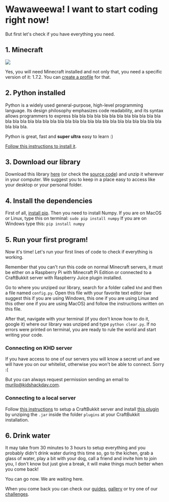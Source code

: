 # Wawaweewa! I want to start coding right now!

But first let's check if you have everything you need.

## 1. Minecraft

![](http://blog.nopdesign.sk/en/wp-content/uploads/2006/12/orly-mini.jpg)

Yes, you will need Minecraft installed and not only that, you need a specific version of it: 1.7.2. You can [create a profile](http://www.minecraftforum.net/forums/support/unmodified-minecraft-client/1861947-the-new-launcher-what-you-need-to-know) for that.

## 2. Python installed

Python is a widely used general-purpose, high-level programming language. Its design philosophy emphasizes code readability, and its syntax allows programmers to express bla bla bla bla bla bla bla bla bla bla bla bla bla bla bla bla bla bla bla bla bla bla bla bla bla bla bla bla bla bla bla bla bla bla bla bla.

Python is great, fast and **super ultra** easy to learn :)

[Follow this instructions to install it](https://wiki.python.org/moin/BeginnersGuide/Download).

## 3. Download our library

Download this library [here](https://github.com/KidsHackDay/minecraft/archive/master.zip) (or check the [source code](https://github.com/KidsHackDay/minecraft)) and unzip it wherever in your computer. We suggest you to keep in a place easy to access like your desktop or your personal folder.

## 4. Install the dependencies

First of all, [install pip](http://pip.readthedocs.org/en/latest/installing.html).
Then you need to install Numpy.
If you are on MacOS or Linux, type this on terminal:
<code>sudo pip install numpy</code>
If you are on Windows type this:
<code>pip install numpy</code>

## 5. Run your first program!

Now it's time! Let's run your first lines of code to check if everything is working.

Remember that you can't run this code on normal Minecraft servers, it must be either on a Raspberry Pi with Minecraft Pi Edition or connected to a CraftBukkit server with Raspberry Juice plugin installed.

Go to where you unziped our library, search for a folder called `khd` and then a file named `config.py`. Open this file with your favorite text editor (we suggest this if you are using Windows, this one if you are using Linux and this other one if you are using MacOS) and follow the instructions written on this file.

After that, navigate with your terminal (if you don't know how to do it, google it) where our library was unziped and type `python clear.py`. If no errors were printed on terminal, you are ready to rule the world and start writing your code.

### Connecting on KHD server

If you have access to one of our servers you will know a secret url and we will have you on our whitelist, otherwise you won't be able to connect. Sorry :( 

But you can always request permission sending an email to murilo@kidshackday.com.


### Connecting to a local server

Follow [this instructions](http://wiki.bukkit.org/Setting_up_a_server) to setup a CraftBukkit server and install [this plugin](http://dev.bukkit.org/bukkit-plugins/raspberryjuice/) by unziping the `.jar` inside the folder `plugins` at your CraftBukkit installation.

## 6. Drink water

It may take from 30 minutes to 3 hours to setup everything and you probably didn't drink water during this time so, go to the kichen, grab a glass of water, play a bit with your dog, call a friend and invite him to join you, I don't know but just give a break, it will make things much better when you come back!

You can go now. We are waiting here.

When you come back you can check our [guides](guides.md), [gallery](gallery.md) or try one of our [challenges](challenges.md).
